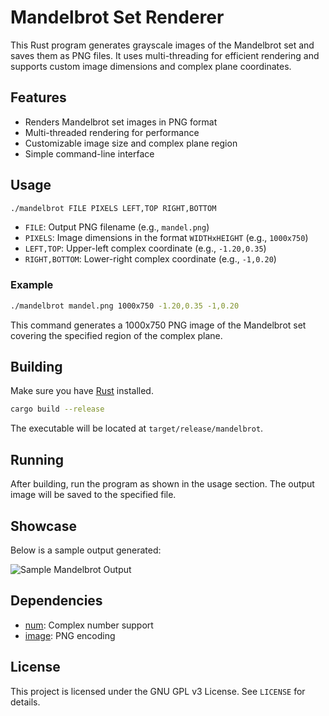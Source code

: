 # Mandelbrot Set Renderer

This Rust program generates grayscale images of the Mandelbrot set and saves them as PNG files. It uses multi-threading for efficient rendering and supports custom image dimensions and complex plane coordinates.

## Features
- Renders Mandelbrot set images in PNG format
- Multi-threaded rendering for performance
- Customizable image size and complex plane region
- Simple command-line interface

## Usage

```sh
./mandelbrot FILE PIXELS LEFT,TOP RIGHT,BOTTOM
```

- `FILE`: Output PNG filename (e.g., `mandel.png`)
- `PIXELS`: Image dimensions in the format `WIDTHxHEIGHT` (e.g., `1000x750`)
- `LEFT,TOP`: Upper-left complex coordinate (e.g., `-1.20,0.35`)
- `RIGHT,BOTTOM`: Lower-right complex coordinate (e.g., `-1,0.20`)

### Example

```sh
./mandelbrot mandel.png 1000x750 -1.20,0.35 -1,0.20
```

This command generates a 1000x750 PNG image of the Mandelbrot set covering the specified region of the complex plane.

## Building

Make sure you have [Rust](https://www.rust-lang.org/tools/install) installed.

```sh
cargo build --release
```

The executable will be located at `target/release/mandelbrot`.

## Running

After building, run the program as shown in the usage section. The output image will be saved to the specified file.

## Showcase

Below is a sample output generated:

![Sample Mandelbrot Output](sample.png)

## Dependencies
- [num](https://crates.io/crates/num): Complex number support
- [image](https://crates.io/crates/image): PNG encoding

## License

This project is licensed under the GNU GPL v3 License. See `LICENSE` for details.
